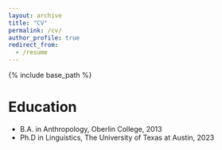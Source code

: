 ```yaml
---
layout: archive
title: "CV"
permalink: /cv/
author_profile: true
redirect_from:
  - /resume
---
```


{% include base_path %}

Education
======
* B.A. in Anthropology, Oberlin College, 2013
* Ph.D in Linguistics, The University of Texas at Austin, 2023
